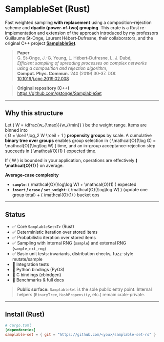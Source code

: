 # SamplableSet (Rust)

Fast weighted sampling **with replacement** using a composition–rejection scheme and **dyadic (power-of-two) grouping**. This crate is a Rust re-implementation and extension of the approach introduced by my professors
Guillaume St-Onge, Laurent Hébert-Dufresne, their collaborators, and the original
C++ project **[SamplableSet](https://github.com/gstonge/SamplableSet)**.

> **Paper**  
> G. St-Onge, J.-G. Young, L. Hébert-Dufresne, L. J. Dubé,  
> *Efficient sampling of spreading processes on complex networks using a composition and rejection algorithm*,  
> **Comput. Phys. Commun.** 240 (2019) 30-37. DOI: [10.1016/j.cpc.2019.02.008](10.1016/j.cpc.2019.02.008)

> **Original repository (C++)**  
> https://github.com/gstonge/SamplableSet

---

## Why this structure

Let \( W = \dfrac{w_{\max}}{w_{\min}} \) be the weight range. Items are binned into  
\( G = \lceil \log_2 W \rceil + 1 \) **propensity groups** by scale. A cumulative **binary tree over
groups** enables group selection in \( \mathcal{O}(\log G) = \mathcal{O}(\log\log W) \) time, and
an in-group acceptance–rejection step succeeds in \( \mathcal{O}(1) \) expected time.

If \( W \) is bounded in your application, operations are effectively **\( \mathcal{O}(1) \)** on average.

**Average-case complexity**

- **`sample`**: \( \mathcal{O}(\log\log W) + \mathcal{O}(1) \) expected  
- **`insert` / `erase` / `set_weight`**: \( \mathcal{O}(\log\log W) \) (update one group total) + \( \mathcal{O}(1) \) bucket ops

---

## Status

- ✅ Core `SamplableSet<T>` (Rust)
- ✅ Deterministic iteration over stored items
- ✅ Probabilistic iteration over stored items
- ✅ Sampling with internal RNG (`sample`) and external RNG (`sample_ext_rng`)
- ✅ Basic unit tests: invariants, distribution checks, fuzz-style mutate/sample
- 🚧 Integration tests
- 🚧 Python bindings (PyO3)
- 🚧 C bindings (cbindgen)
- 🚧 Benchmarks & full docs

> **Public surface:** `SamplableSet` is the sole public entry point. Internal helpers
> (`BinaryTree`, `HashPropensity`, etc.) remain crate-private.

---

## Install (Rust)

```toml
# Cargo.toml
[dependencies]
samplable-set = { git = "https://github.com/<you>/samplable-set-rs" }
```
